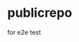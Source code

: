 # publicrepo
for e2e test







































































































































































































































































































































































































































































































































































































































































































































































































































































































































































































































































































































































































































































































































































































































































































































































































































































































































































































































































































































































































































































































































































































































































































































































































































































































































































































































































































































































































































































































































































































































































































































































































































































































































































































































































































































































































































































































































































